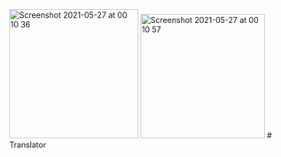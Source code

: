 <img width="233" alt="Screenshot 2021-05-27 at 00 10 36" src="https://user-images.githubusercontent.com/80551568/119721201-21609080-be80-11eb-8b3b-59a0cf3c435e.png">
<img width="224" alt="Screenshot 2021-05-27 at 00 10 57" src="https://user-images.githubusercontent.com/80551568/119721207-245b8100-be80-11eb-8f61-be6258a64eb8.png">
# Translator
